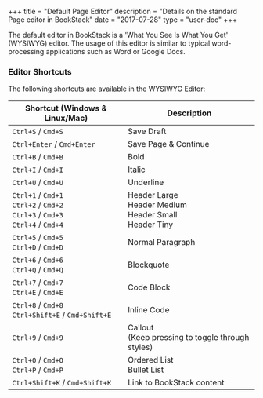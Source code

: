 +++
title = "Default Page Editor"
description = "Details on the standard Page editor in BookStack"
date = "2017-07-28"
type = "user-doc"
+++

The default editor in BookStack is a 'What You See Is What You Get' (WYSIWYG) editor.
The usage of this editor is similar to typical word-processing applications such as Word or Google Docs.

### Editor Shortcuts

The following shortcuts are available in the WYSIWYG Editor:

<table>
  <thead>
    <tr>
      <th>Shortcut (Windows &amp; Linux/Mac)</th>
      <th>Description</th>
    </tr>
  </thead>
  <tbody>
    <tr>
      <td><code>Ctrl+S</code> / <code>Cmd+S</code></td>
      <td>Save Draft</td>
    </tr>
    <tr>
      <td><code>Ctrl+Enter</code> / <code>Cmd+Enter</code></td>
      <td>Save Page &amp; Continue</td>
    </tr>
    <tr>
      <td><code>Ctrl+B</code> / <code>Cmd+B</code></td>
      <td>Bold</td>
    </tr>
    <tr>
      <td><code>Ctrl+I</code> / <code>Cmd+I</code></td>
      <td>Italic</td>
    </tr>
    <tr>
      <td><code>Ctrl+U</code> / <code>Cmd+U</code></td>
      <td>Underline</td>
    </tr>
    <tr>
      <td>
        <code>Ctrl+1</code> / <code>Cmd+1</code> <br>
        <code>Ctrl+2</code> / <code>Cmd+2</code> <br>
        <code>Ctrl+3</code> / <code>Cmd+3</code> <br>
        <code>Ctrl+4</code> / <code>Cmd+4</code>
      </td>
      <td>
        Header Large <br>
        Header Medium <br>
        Header Small <br>
        Header Tiny
      </td>
    </tr>
    <tr>
      <td><code>Ctrl+5</code> / <code>Cmd+5</code><br><code>Ctrl+D</code> / <code>Cmd+D</code></td>
      <td>Normal Paragraph</td>
    </tr>
    <tr>
      <td><code>Ctrl+6</code> / <code>Cmd+6</code><br><code>Ctrl+Q</code> / <code>Cmd+Q</code></td>
      <td>Blockquote</td>
    </tr>
    <tr>
      <td><code>Ctrl+7</code> / <code>Cmd+7</code><br><code>Ctrl+E</code> / <code>Cmd+E</code></td>
      <td>Code Block</td>
    </tr>
    <tr>
      <td><code>Ctrl+8</code> / <code>Cmd+8</code><br><code>Ctrl+Shift+E</code> / <code>Cmd+Shift+E</code></td>
      <td>Inline Code</td>
    </tr>
    <tr>
      <td><code>Ctrl+9</code> / <code>Cmd+9</code></td>
      <td>Callout <br>(Keep pressing to toggle through styles)</td>
    </tr>
    <tr>
      <td>
        <code>Ctrl+O</code> / <code>Cmd+O</code> <br>
        <code>Ctrl+P</code> / <code>Cmd+P</code>
      </td>
      <td>Ordered List <br> Bullet List</td>
    </tr>
    <tr>
      <td><code>Ctrl+Shift+K</code> / <code>Cmd+Shift+K</code></td>
      <td>Link to BookStack content</td>
    </tr>
  </tbody>
</table>
